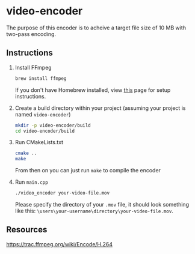# video-encoder
The purpose of this encoder is to acheive a target file size of 10 MB with two-pass encoding.
## Instructions
1. Install FFmpeg

    ```sh
    brew install ffmpeg
    ```
    If you don't have Homebrew installed, view [this](https://docs.brew.sh/Installation) page for setup instructions.

2. Create a build directory within your project (assuming your project is named `video-encoder`)
   ```sh
   mkdir -p video-encoder/build
   cd video-encoder/build
   ```

3. Run CMakeLists.txt
    ```sh
    cmake ..
    make
    ```
    From then on you can just run `make` to compile the encoder
   
5. Run `main.cpp`
   ```sh
   ./video_encoder your-video-file.mov
   ```
  
    Please specify the directory of your `.mov` file, it should look something like this: `\users\your-username\directory\your-video-file.mov`.

## Resources
https://trac.ffmpeg.org/wiki/Encode/H.264
